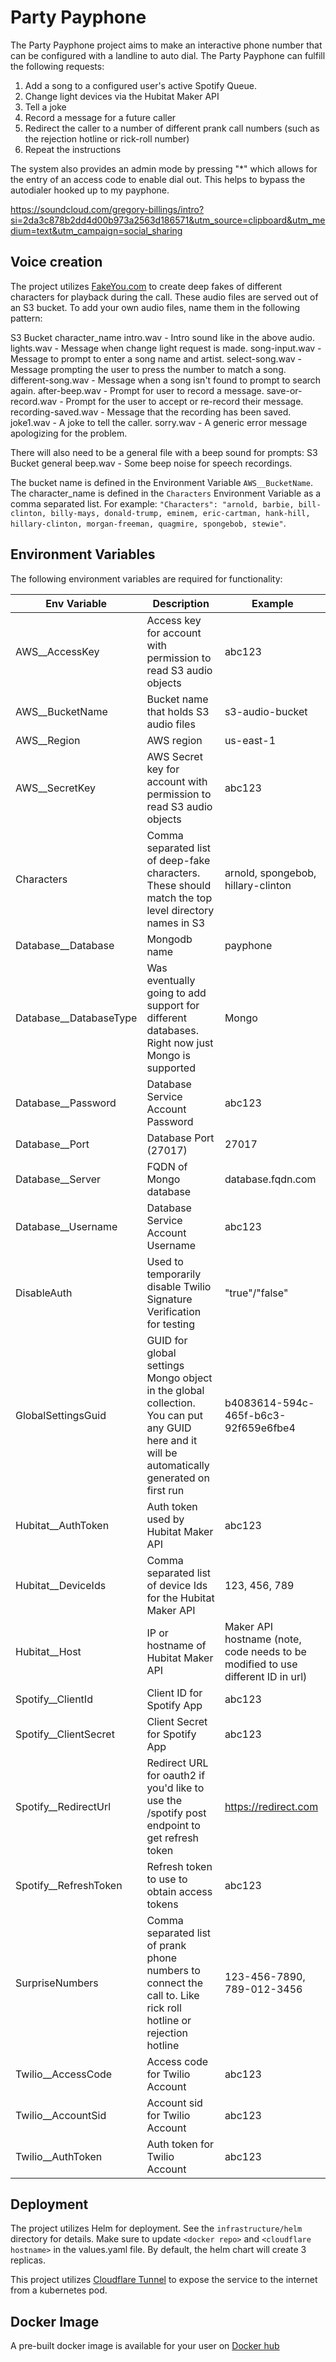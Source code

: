 # Party Payphone

The Party Payphone project aims to make an interactive phone number that can be configured with a landline to auto dial. The Party Payphone can fulfill the following requests:

1. Add a song to a configured user's active Spotify Queue.
2. Change light devices via the Hubitat Maker API
3. Tell a joke
4. Record a message for a future caller
5. Redirect the caller to a number of different prank call numbers (such as the rejection hotline or rick-roll number)
6. Repeat the instructions

The system also provides an admin mode by pressing "*" which allows for the entry of an access code to enable dial out. This helps to bypass the autodialer hooked up to my payphone.

https://soundcloud.com/gregory-billings/intro?si=2da3c878b2dd4d00b973a2563d186571&utm_source=clipboard&utm_medium=text&utm_campaign=social_sharing

## Voice creation

The project utilizes [FakeYou.com](https://fakeyou.com/) to create deep fakes of different characters for playback during the call. These audio files are served out of an S3 bucket. To add your own audio files, name them in the following pattern:

S3 Bucket
  character_name
    intro.wav - Intro sound like in the above audio.
    lights.wav - Message when change light request is made.
    song-input.wav - Message to prompt to enter a song name and artist.
    select-song.wav - Message prompting the user to press the number to match a song.
    different-song.wav - Message when a song isn't found to prompt to search again.
    after-beep.wav - Prompt for user to record a message.
    save-or-record.wav - Prompt for the user to accept or re-record their message.
    recording-saved.wav - Message that the recording has been saved.
    joke1.wav - A joke to tell the caller.
    sorry.wav - A generic error message apologizing for the problem.

There will also need to be a general file with a beep sound for prompts:
S3 Bucket
  general
    beep.wav - Some beep noise for speech recordings.

The bucket name is defined in the Environment Variable `AWS__BucketName`. The character_name is defined in the `Characters` Environment Variable as a comma separated list. For example: `"Characters": "arnold, barbie, bill-clinton, billy-mays, donald-trump, eminem, eric-cartman, hank-hill, hillary-clinton, morgan-freeman, quagmire, spongebob, stewie"`.

## Environment Variables

The following environment variables are required for functionality:

| Env Variable | Description | Example |
| ------------ | ------------- | ------- |
| AWS__AccessKey | Access key for account with permission to read S3 audio objects | abc123 |
| AWS__BucketName | Bucket name that holds S3 audio files | s3-audio-bucket |
| AWS__Region | AWS region | us-east-1 |
| AWS__SecretKey | AWS Secret key for account with permission to read S3 audio objects | abc123 |
| Characters | Comma separated list of deep-fake characters. These should match the top level directory names in S3 | arnold, spongebob, hillary-clinton |
| Database__Database | Mongodb name | payphone |
| Database__DatabaseType | Was eventually going to add support for different databases. Right now just Mongo is supported | Mongo |
| Database__Password | Database Service Account Password | abc123 |
| Database__Port | Database Port (27017) | 27017 |
| Database__Server | FQDN of Mongo database | database.fqdn.com |
| Database__Username | Database Service Account Username | abc123 |
| DisableAuth | Used to temporarily disable Twilio Signature Verification for testing | "true"/"false" |
| GlobalSettingsGuid | GUID for global settings Mongo object in the global collection. You can put any GUID here and it will be automatically generated on first run | b4083614-594c-465f-b6c3-92f659e6fbe4 |
| Hubitat__AuthToken | Auth token used by Hubitat Maker API | abc123 |
| Hubitat__DeviceIds | Comma separated list of device Ids for the Hubitat Maker API| 123, 456, 789 |
| Hubitat__Host | IP or hostname of Hubitat Maker API | Maker API hostname (note, code needs to be modified to use different ID in url) |
| Spotify__ClientId | Client ID for Spotify App | abc123 |
| Spotify__ClientSecret | Client Secret for Spotify App | abc123 |
| Spotify__RedirectUrl | Redirect URL for oauth2 if you'd like to use the /spotify post endpoint to get refresh token | https://redirect.com |
| Spotify__RefreshToken | Refresh token to use to obtain access tokens | abc123 |
| SurpriseNumbers | Comma separated list of prank phone numbers to connect the call to. Like rick roll hotline or rejection hotline | 123-456-7890, 789-012-3456 |
| Twilio__AccessCode | Access code for Twilio Account | abc123 |
| Twilio__AccountSid | Account sid for Twilio Account | abc123 |
| Twilio__AuthToken | Auth token for Twilio Account | abc123 |

## Deployment

The project utilizes Helm for deployment. See the `infrastructure/helm` directory for details. Make sure to update `<docker repo>` and `<cloudflare hostname>` in the values.yaml file. By default, the helm chart will create 3 replicas.

This project utilizes [Cloudflare Tunnel](https://www.cloudflare.com/products/tunnel/) to expose the service to the internet from a kubernetes pod.

## Docker Image

A pre-built docker image is available for your user on [Docker hub](https://hub.docker.com/r/diosadentro/party-payphone)
